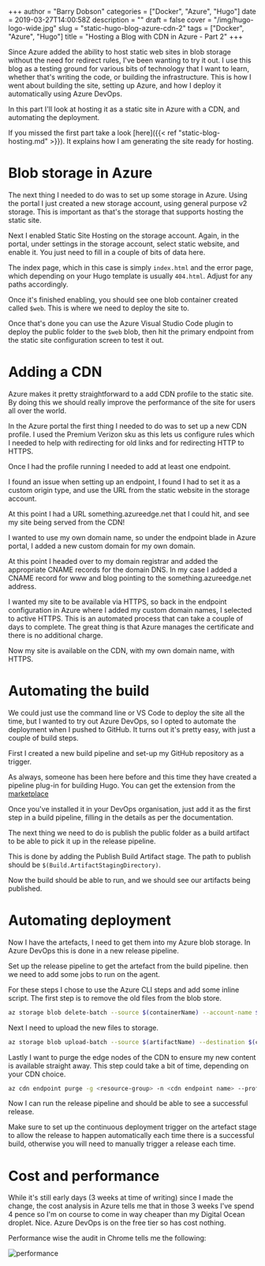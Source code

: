 +++
author = "Barry Dobson"
categories = ["Docker", "Azure", "Hugo"]
date = 2019-03-27T14:00:58Z
description = ""
draft = false
cover = "/img/hugo-logo-wide.jpg"
slug = "static-hugo-blog-azure-cdn-2"
tags = ["Docker", "Azure", "Hugo"]
title = "Hosting a Blog with CDN in Azure - Part 2"
+++

Since Azure added the ability to host static web sites in blob storage without the need for redirect rules, I've been wanting to try it out. I use this blog as a testing ground for various bits of technology that I want to learn, whether that's writing the code, or building the infrastructure. This is how I went about building the site, setting up Azure, and how I deploy it automatically using Azure DevOps.

In this part I'll look at hosting it as a static site in Azure with a CDN, and automating the deployment.
<!--more-->

If you missed the first part take a look [here]({{< ref "static-blog-hosting.md" >}}). It explains how I am generating the site ready for hosting.

# Blob storage in Azure

The next thing I needed to do was to set up some storage in Azure. Using the portal I just created a new storage account, using general purpose v2 storage. This is important as that's the storage that supports hosting the static site.

Next I enabled Static Site Hosting on the storage account. Again, in the portal, under settings in the storage account, select static website, and enable it. You just need to fill in a couple of bits of data here.

The index page, which in this case is simply `index.html` and the error page, which depending on your Hugo template is usually `404.html`. Adjust for any paths accordingly.

Once it's finished enabling, you should see one blob container created called `$web`. This is where we need to deploy the site to.

Once that's done you can use the Azure Visual Studio Code plugin to deploy the public folder to the `$web` blob, then hit the primary endpoint from the static site configuration screen to test it out.

# Adding a CDN

Azure makes it pretty straightforward to a add CDN profile to the static site. By doing this we should really improve the performance of the site for users all over the world.

In the Azure portal the first thing I needed to do was to set up a new CDN profile. I used the Premium Verizon sku as this lets us configure rules which I needed to help with redirecting for old links and for redirecting HTTP to HTTPS.

Once I had the profile running I needed to add at least one endpoint.

I found an issue when setting up an endpoint, I found I had to set it as a custom origin type, and use the URL from the static website in the storage account.

At this point I had a URL something.azureedge.net that I could hit, and see my site being served from the CDN!

I wanted to use my own domain name, so under the endpoint blade in Azure portal, I added a new custom domain for my own domain.

At this point I headed over to my domain registrar and added the appropriate CNAME records for the domain DNS. In my case I added a CNAME record for www and blog pointing to the something.azureedge.net address.

I wanted my site to be available via HTTPS, so back in the endpoint configuration in Azure where I added my custom domain names, I selected to active HTTPS. This is an automated process that can take a couple of days to complete. The great thing is that Azure manages the certificate and there is no additional charge.

Now my site is available on the CDN, with my own domain name, with HTTPS.

# Automating the build

We could just use the command line or VS Code to deploy the site all the time, but I wanted to try out Azure DevOps, so I opted to automate the deployment when I pushed to GitHub. It turns out it's pretty easy, with just a couple of build steps.

First I created a new build pipeline and set-up my GitHub repository as a trigger.

As always, someone has been here before and this time they have created a pipeline plug-in for building Hugo. You can get the extension from the [marketplace](https://marketplace.visualstudio.com/items?itemName=giuliovdev.hugo-extension)

Once you've installed it in your DevOps organisation, just add it as the first step in a build pipeline, filling in the details as per the documentation.

The next thing we need to do is publish the public folder as a build artifact to be able to pick it up in the release pipeline.

This is done by adding the Publish Build Artifact stage. The path to publish should be `$(Build.ArtifactStagingDirectory)`.

Now the build should be able to run, and we should see our artifacts being published.

# Automating deployment

Now I have the artefacts, I need to get them into my Azure blob storage. In Azure DevOps this is done in a new release pipeline.

Set up the release pipeline to get the artefact from the build pipeline. then we need to add some jobs to run on the agent.

For these steps I chose to use the Azure CLI steps and add some inline script. The first step is to remove the old files from the blob store.

```bash
az storage blob delete-batch --source $(containerName) --account-name $(storageAccount) --output table
```

Next I need to upload the new files to storage.

```bash
az storage blob upload-batch --source $(artifactName) --destination $(containerName) --account-name $(storageAccount) --output table --no-progress
```

Lastly I want to purge the edge nodes of the CDN to ensure my new content is available straight away. This step could take a bit of time, depending on your CDN choice.

```bash
az cdn endpoint purge -g <resource-group> -n <cdn endpoint name> --profile-name <cdn profile name> --content-paths "/*"
```

Now I can run the release pipeline and should be able to see a successful release.

Make sure to set up the continuous deployment trigger on the artefact stage to allow the release to happen automatically each time there is a successful build, otherwise you will need to manually trigger a release each time.

# Cost and performance

While it's still early days (3 weeks at time of writing) since I made the change, the cost analysis in Azure tells me that in those 3 weeks I've spend 4 pence so I'm on course to come in way cheaper than my Digital Ocean droplet. Nice. Azure DevOps is on the free tier so has cost nothing.

Performance wise the audit in Chrome tells me the following:

![performance](/img/static-site-audit.png)